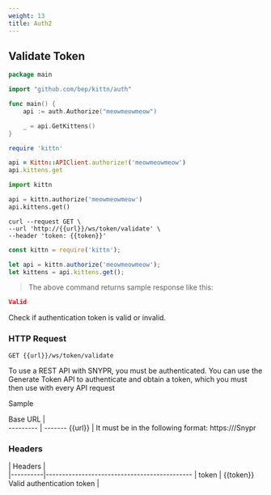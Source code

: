 ```yaml
---
weight: 13
title: Auth2
---
```


## Validate Token

```go
package main

import "github.com/bep/kittn/auth"

func main() {
	api := auth.Authorize("meowmeowmeow")

	_ = api.GetKittens()
}
```

```ruby
require 'kittn'

api = Kittn::APIClient.authorize!('meowmeowmeow')
api.kittens.get
```

```python
import kittn

api = kittn.authorize('meowmeowmeow')
api.kittens.get()
```

```shell
curl --request GET \ 
--url 'http://{{url}}/ws/token/validate' \ 
--header 'token: {{token}}' 
```

```javascript
const kittn = require('kittn');

let api = kittn.authorize('meowmeowmeow');
let kittens = api.kittens.get();
```

> The above command returns sample response like this:

```json
Valid
```

Check if authentication token is valid or invalid.

### HTTP Request

`GET {{url}}/ws/token/validate`

To use a REST API with SNYPR, you must be authenticated. You can use the Generate Token API to authenticate and obtain a token, which you must then use with every API request

Sample

Base URL |  
--------- | -------
{{url}} | It must be in the following format: https://<hostname or IPaddress>/Snypr 

### Headers

| Headers  |                                             
|----------|---------------------------------------------
| token | {{token}} Valid authentication token     |




